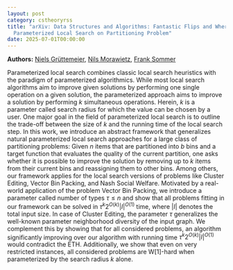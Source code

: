 ```yaml
---
layout: post
category: cstheoryrss
title: "arXiv: Data Structures and Algorithms: Fantastic Flips and Where to Find Them: A General Framework for
  Parameterized Local Search on Partitioning Problem"
date: 2025-07-01T00:00:00
---
```


**Authors:** [Niels Grüttemeier](https://dblp.uni-trier.de/search?q=Niels+Gr%C3%BCttemeier), [Nils Morawietz](https://dblp.uni-trier.de/search?q=Nils+Morawietz), [Frank Sommer](https://dblp.uni-trier.de/search?q=Frank+Sommer)

Parameterized local search combines classic local search heuristics with the
paradigm of parameterized algorithmics. While most local search algorithms aim
to improve given solutions by performing one single operation on a given
solution, the parameterized approach aims to improve a solution by performing
$k$ simultaneous operations. Herein, $k$ is a parameter called search radius
for which the value can be chosen by a user. One major goal in the field of
parameterized local search is to outline the trade-off between the size of $k$
and the running time of the local search step. In this work, we introduce an
abstract framework that generalizes natural parameterized local search
approaches for a large class of partitioning problems: Given $n$ items that are
partitioned into $b$ bins and a target function that evaluates the quality of
the current partition, one asks whether it is possible to improve the solution
by removing up to $k$ items from their current bins and reassigning them to
other bins. Among others, our framework applies for the local search versions
of problems like Cluster Editing, Vector Bin Packing, and Nash Social Welfare.
Motivated by a real-world application of the problem Vector Bin Packing, we
introduce a parameter called number of types $\tau \le n$ and show that all
problems fitting in our framework can be solved in $\tau^k 2^{O(k)} |I|^{O(1)}$
time, where $|I|$ denotes the total input size. In case of Cluster Editing, the
parameter $\tau$ generalizes the well-known parameter neighborhood diversity of
the input graph. We complement this by showing that for all considered
problems, an algorithm significantly improving over our algorithm with running
time $\tau^k 2^{O(k)} |I|^{O(1)}$ would contradict the ETH. Additionally, we
show that even on very restricted instances, all considered problems are
W[1]-hard when parameterized by the search radius $k$ alone.